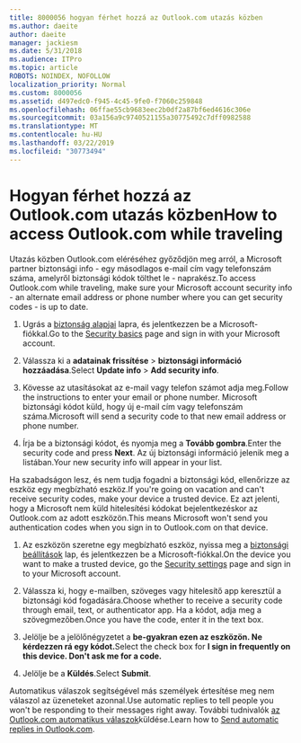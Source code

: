 ```yaml
---
title: 8000056 hogyan férhet hozzá az Outlook.com utazás közben
ms.author: daeite
author: daeite
manager: jackiesm
ms.date: 5/31/2018
ms.audience: ITPro
ms.topic: article
ROBOTS: NOINDEX, NOFOLLOW
localization_priority: Normal
ms.custom: 8000056
ms.assetid: d497edc0-f945-4c45-9fe0-f7060c259848
ms.openlocfilehash: 06ffae55cb9683eec2b0df2a87bf6ed4616c306e
ms.sourcegitcommit: 03a156a9c9740521155a30775492c7dff0982588
ms.translationtype: MT
ms.contentlocale: hu-HU
ms.lasthandoff: 03/22/2019
ms.locfileid: "30773494"
---
```

# <a name="how-to-access-outlookcom-while-traveling"></a><span data-ttu-id="3cb6d-102">Hogyan férhet hozzá az Outlook.com utazás közben</span><span class="sxs-lookup"><span data-stu-id="3cb6d-102">How to access Outlook.com while traveling</span></span>

<span data-ttu-id="3cb6d-103">Utazás közben Outlook.com eléréséhez győződjön meg arról, a Microsoft partner biztonsági info - egy másodlagos e-mail cím vagy telefonszám száma, amelyről biztonsági kódok tölthet le - naprakész.</span><span class="sxs-lookup"><span data-stu-id="3cb6d-103">To access Outlook.com while traveling, make sure your Microsoft account security info - an alternate email address or phone number where you can get security codes - is up to date.</span></span>
  
1. <span data-ttu-id="3cb6d-104">Ugrás a [biztonság alapjai](https://go.microsoft.com/fwlink/p/?linkid=842325) lapra, és jelentkezzen be a Microsoft-fiókkal.</span><span class="sxs-lookup"><span data-stu-id="3cb6d-104">Go to the [Security basics](https://go.microsoft.com/fwlink/p/?linkid=842325) page and sign in with your Microsoft account.</span></span> 
    
2. <span data-ttu-id="3cb6d-105">Válassza ki a **adatainak frissítése** \> **biztonsági információ hozzáadása**.</span><span class="sxs-lookup"><span data-stu-id="3cb6d-105">Select **Update info** \> **Add security info**.</span></span> 
    
3. <span data-ttu-id="3cb6d-106">Kövesse az utasításokat az e-mail vagy telefon számot adja meg.</span><span class="sxs-lookup"><span data-stu-id="3cb6d-106">Follow the instructions to enter your email or phone number.</span></span> <span data-ttu-id="3cb6d-107">Microsoft biztonsági kódot küld, hogy új e-mail cím vagy telefonszám száma.</span><span class="sxs-lookup"><span data-stu-id="3cb6d-107">Microsoft will send a security code to that new email address or phone number.</span></span>
    
4. <span data-ttu-id="3cb6d-108">Írja be a biztonsági kódot, és nyomja meg a **Tovább gombra**.</span><span class="sxs-lookup"><span data-stu-id="3cb6d-108">Enter the security code and press **Next**.</span></span> <span data-ttu-id="3cb6d-109">Az új biztonsági információ jelenik meg a listában.</span><span class="sxs-lookup"><span data-stu-id="3cb6d-109">Your new security info will appear in your list.</span></span> 
    
<span data-ttu-id="3cb6d-110">Ha szabadságon lesz, és nem tudja fogadni a biztonsági kód, ellenőrizze az eszköz egy megbízható eszköz.</span><span class="sxs-lookup"><span data-stu-id="3cb6d-110">If you're going on vacation and can't receive security codes, make your device a trusted device.</span></span> <span data-ttu-id="3cb6d-111">Ez azt jelenti, hogy a Microsoft nem küld hitelesítési kódokat bejelentkezéskor az Outlook.com az adott eszközön.</span><span class="sxs-lookup"><span data-stu-id="3cb6d-111">This means Microsoft won't send you authentication codes when you sign in to Outlook.com on that device.</span></span>
  
1. <span data-ttu-id="3cb6d-112">Az eszközön szeretne egy megbízható eszköz, nyissa meg a [biztonsági beállítások](https://go.microsoft.com/fwlink/p/?linkid=2002000&amp;clcid=0x409) lap, és jelentkezzen be a Microsoft-fiókkal.</span><span class="sxs-lookup"><span data-stu-id="3cb6d-112">On the device you want to make a trusted device, go the [Security settings](https://go.microsoft.com/fwlink/p/?linkid=2002000&amp;clcid=0x409) page and sign in to your Microsoft account.</span></span> 
    
2. <span data-ttu-id="3cb6d-113">Válassza ki, hogy e-mailben, szöveges vagy hitelesítő app keresztül a biztonsági kód fogadására.</span><span class="sxs-lookup"><span data-stu-id="3cb6d-113">Choose whether to receive a security code through email, text, or authenticator app.</span></span> <span data-ttu-id="3cb6d-114">Ha a kódot, adja meg a szövegmezőben.</span><span class="sxs-lookup"><span data-stu-id="3cb6d-114">Once you have the code, enter it in the text box.</span></span>
    
3. <span data-ttu-id="3cb6d-115">Jelölje be a jelölőnégyzetet a **be-gyakran ezen az eszközön. Ne kérdezzen rá egy kódot.**</span><span class="sxs-lookup"><span data-stu-id="3cb6d-115">Select the check box for **I sign in frequently on this device. Don't ask me for a code.**</span></span>
    
4. <span data-ttu-id="3cb6d-116">Jelölje be a **Küldés**.</span><span class="sxs-lookup"><span data-stu-id="3cb6d-116">Select **Submit**.</span></span> 
    
<span data-ttu-id="3cb6d-117">Automatikus válaszok segítségével más személyek értesítése meg nem válaszol az üzeneteket azonnal.</span><span class="sxs-lookup"><span data-stu-id="3cb6d-117">Use automatic replies to tell people you won't be responding to their messages right away.</span></span> <span data-ttu-id="3cb6d-118">További tudnivalók [az Outlook.com automatikus válaszok](https://go.microsoft.com/fwlink/p/?linkid=2002100&amp;clcid=0x409)küldése.</span><span class="sxs-lookup"><span data-stu-id="3cb6d-118">Learn how to [Send automatic replies in Outlook.com](https://go.microsoft.com/fwlink/p/?linkid=2002100&amp;clcid=0x409).</span></span>
  


